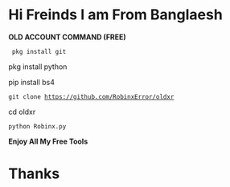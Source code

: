 <h1> Hi Freinds I am From Banglaesh </h1>

<b> OLD ACCOUNT COMMAND (FREE)</b>

<code>  pkg install git </code>

pkg install python

pip install bs4

<code>git clone https://github.com/RobinxError/oldxr</code>

cd oldxr

<code>python Robinx.py</code>

<b> Enjoy All My Free Tools </b>

<h1> Thanks </h1>
